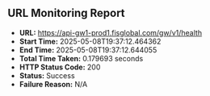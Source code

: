 ## URL Monitoring Report

- **URL:** https://api-gw1-prod1.fisglobal.com/gw/v1/health
- **Start Time:** 2025-05-08T19:37:12.464362
- **End Time:** 2025-05-08T19:37:12.644055
- **Total Time Taken:** 0.179693 seconds
- **HTTP Status Code:** 200
- **Status:** Success
- **Failure Reason:** N/A
